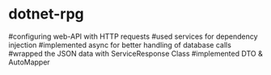# dotnet-rpg

#configuring web-API with HTTP requests
#used services for dependency injection
#implemented async for better handling of database calls
#wrapped the JSON data with ServiceResponse Class
#implemented DTO & AutoMapper
